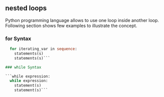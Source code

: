 

## nested loops

Python programming language allows to use one loop inside another loop. Following section shows few examples to illustrate the concept.

### for Syntax

```for iterating_var in sequence:
  for iterating_var in sequence:
    statements(s)
    statements(s)```

### while Syntax

```while expression:
  while expression:
    statement(s)
    statement(s)```




